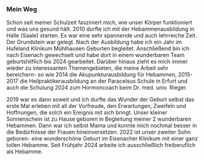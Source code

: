 ### Mein Weg 

Schon seit meiner Schulzeit fasziniert mich, wie unser Körper funktioniert und was uns gesund hält. 2010 durfte ich mit der Hebammenausbildung in Halle (Saale) starten. Es war eine sehr spannende und auch lehrreiche Zeit. Der Grundstein war gelegt.
Nach der Ausbildung habe ich ein Jahr im Hufeland Klinikum Mühlhausen Geburten begleitet. Anschließend bin ich nach Eisenach gewechselt und habe dort in einem wunderbaren Team geburtshilflich bis 2024 gearbeitet.
Darüber hinaus zieht es mich immer wieder zu interessanten Themengebieten, die meine Arbeit sehr bereichern- so wie 2014 die Akupunkturausbildung für Hebammen, 2015-2017 die Heilpraktikerausbildung an der Paracelsus Schule in Erfurt und auch die Schulung 2024 zum Hormoncoach beim Dr. med. univ. Rieger.

2019 war es dann soweit und ich durfte das Wunder der Geburt selbst das erste Mal erleben mit all der Vorfreude, den Erwartungen, Zweifeln und Hoffnungen, die solch ein Ereignis mit sich bringt. Unser kleiner Sonnenschein ist zu Hause geboren in Begleitung meiner 2 wunderbaren Hebammen. Dann war ich selbst Mama und konnte mich nochmal besser in die Bedürfnisse der Frauen hineinversetzen.
2022 ist unser zweiter Sohn geboren- eine wunderschöne Geburt im Eisenacher Klinikum mit einer ganz tollen Hebamme. Seit Frühjahr 2024 arbeite ich ausschließlich freiberuflich als Hebamme.
